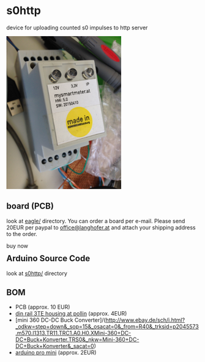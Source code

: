 # s0http
device for uploading counted s0 impulses to http server

<img width="300px" src="https://raw.githubusercontent.com/mistay/s0http/master/media/IMG_7551.JPG" />

## board (PCB)
look at [eagle/](https://github.com/mistay/s0http/tree/master/eagle) directory. You can order a board per e-mail. Please send 20EUR per paypal to office@langhofer.at and attach your shipping address to the order.

<form target="_blank" action="https://www.paypal.com/cgi-bin/webscr" method="post" style="margin-bottom: 0px; height:0px">
<input type="hidden" name="cmd" value="_xclick">
<input type="hidden" name="business" value="office@langhofer.at">
<input type="hidden" name="lc" value="AT">
<input type="hidden" name="item_name" value="PCB current s0http">
<input type="hidden" name="item_number" value="PCB current s0http">
<input type="hidden" name="amount" value="20">
<input type="hidden" name="currency_code" value="EUR">
<input type="hidden" name="button_subtype" value="services">
<input type="hidden" name="no_note" value="0">
<input type="hidden" name="tax_rate" value="20.000">
<input type="hidden" name="shipping" value="0.00">
<input type="hidden" name="bn" value="PP-BuyNowBF:btn_paynow_SM.gif:NonHostedGuest">
<a class="buynow" id="buynow1" onclick="this.parentElement.submit()">
buy now 
</a>
<img alt="" border="0" src="https://www.paypal.com/de_DE/i/scr/pixel.gif" width="1" height="1">
</form>

## Arduino Source Code
look at [s0http/](https://github.com/mistay/s0http/tree/master/arduino) directory

## BOM
- PCB (approx. 10 EUR)
- [din rail 3TE housing at pollin](http://www.pollin.de/shop/dt/NDU4OTM1OTk-/Bauelemente_Bauteile/Gehaeuse/Hutschienengehaeuse_2_C_35x71x90_mm.html)
 (approx. 4EUR)
- [mini 360 DC-DC Buck Converter]/(http://www.ebay.de/sch/i.html?_odkw=step+down&_sop=15&_osacat=0&_from=R40&_trksid=p2045573.m570.l1313.TR11.TRC1.A0.H0.XMini-360+DC-DC+Buck+Konverter.TRS0&_nkw=Mini-360+DC-DC+Buck+Konverter&_sacat=0)
- [arduino pro mini](http://www.ebay.de/sch/i.html?_from=R40&_sacat=0&_nkw=pro+mini+arduino&_sop=15) (approx. 2EUR)